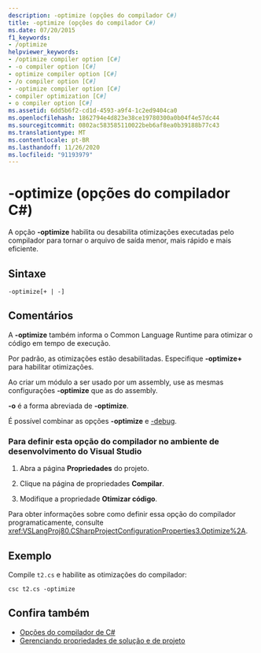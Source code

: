 ```yaml
---
description: -optimize (opções do compilador C#)
title: -optimize (opções do compilador C#)
ms.date: 07/20/2015
f1_keywords:
- /optimize
helpviewer_keywords:
- /optimize compiler option [C#]
- -o compiler option [C#]
- optimize compiler option [C#]
- /o compiler option [C#]
- -optimize compiler option [C#]
- compiler optimization [C#]
- o compiler option [C#]
ms.assetid: 6dd5b6f2-cd1d-4593-a9f4-1c2ed9404ca0
ms.openlocfilehash: 1862794e4d823e38ce19780300a0b04f4e57dc44
ms.sourcegitcommit: 0802ac583585110022beb6af8ea0b39188b77c43
ms.translationtype: MT
ms.contentlocale: pt-BR
ms.lasthandoff: 11/26/2020
ms.locfileid: "91193979"
---
```

# <a name="-optimize-c-compiler-options"></a>-optimize (opções do compilador C#)

A opção **-optimize** habilita ou desabilita otimizações executadas pelo compilador para tornar o arquivo de saída menor, mais rápido e mais eficiente.  
  
## <a name="syntax"></a>Sintaxe  
  
```console  
-optimize[+ | -]  
```  
  
## <a name="remarks"></a>Comentários  

 A **-optimize** também informa o Common Language Runtime para otimizar o código em tempo de execução.  
  
 Por padrão, as otimizações estão desabilitadas. Especifique **-optimize+** para habilitar otimizações.  
  
 Ao criar um módulo a ser usado por um assembly, use as mesmas configurações **-optimize** que as do assembly.  
  
 **-o** é a forma abreviada de **-optimize**.  
  
 É possível combinar as opções **-optimize** e [-debug](./debug-compiler-option.md).  
  
### <a name="to-set-this-compiler-option-in-the-visual-studio-development-environment"></a>Para definir esta opção do compilador no ambiente de desenvolvimento do Visual Studio  
  
1. Abra a página **Propriedades** do projeto.  
  
2. Clique na página de propriedades **Compilar**.  
  
3. Modifique a propriedade **Otimizar código**.  
  
 Para obter informações sobre como definir essa opção do compilador programaticamente, consulte <xref:VSLangProj80.CSharpProjectConfigurationProperties3.Optimize%2A>.  
  
## <a name="example"></a>Exemplo  

 Compile `t2.cs` e habilite as otimizações do compilador:  
  
```console  
csc t2.cs -optimize  
```  
  
## <a name="see-also"></a>Confira também

- [Opções do compilador de C#](./index.md)
- [Gerenciando propriedades de solução e de projeto](/visualstudio/ide/managing-project-and-solution-properties)
